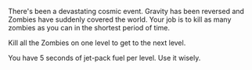 There's been a devastating cosmic event.  Gravity has been reversed and Zombies have suddenly covered the world.  Your job is to kill as many zombies as you can in the shortest period of time.

Kill all the Zombies on one level to get to the next level.

You have 5 seconds of jet-pack fuel per level. Use it wisely.